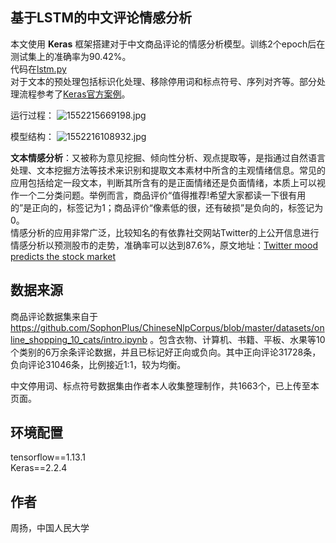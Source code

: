 ## 基于LSTM的中文评论情感分析
本文使用 **Keras** 框架搭建对于中文商品评论的情感分析模型。训练2个epoch后在测试集上的准确率为90.42%。  
代码在[lstm.py](https://github.com/yang-zhou-x/assignments/blob/master/4.lstm_sentiment_analysis/lstm.py)  
对于文本的预处理包括标识化处理、移除停用词和标点符号、序列对齐等。部分处理流程参考了[Keras官方案例](https://github.com/keras-team/keras/blob/master/examples/imdb_lstm.py)。

运行过程：
![1552215669198.jpg](https://i.loli.net/2019/03/10/5c84f03e7cebf.jpg)

模型结构：
![1552216108932.jpg](https://i.loli.net/2019/03/10/5c84f03e82c81.jpg)


**文本情感分析**：又被称为意见挖掘、倾向性分析、观点提取等，是指通过自然语言处理、文本挖掘方法等技术来识别和提取文本素材中所含的主观情绪信息。常见的应用包括给定一段文本，判断其所含有的是正面情绪还是负面情绪，本质上可以视作一个二分类问题。举例而言，商品评价“值得推荐!希望大家都读一下很有用的”是正向的，标签记为1；商品评价“像素低的很，还有破损”是负向的，标签记为0。  
情感分析的应用非常广泛，比较知名的有依靠社交网站Twitter的上公开信息进行情感分析以预测股市的走势，准确率可以达到87.6%，原文地址：[Twitter mood predicts the stock market](https://arxiv.org/pdf/1010.3003.pdf)

## 数据来源
商品评论数据集来自于 https://github.com/SophonPlus/ChineseNlpCorpus/blob/master/datasets/online_shopping_10_cats/intro.ipynb
。包含衣物、计算机、书籍、平板、水果等10个类别的6万余条评论数据，并且已标记好正向或负向。其中正向评论31728条，负向评论31046条，比例接近1:1，较为均衡。

中文停用词、标点符号数据集由作者本人收集整理制作，共1663个，已上传至本页面。

## 环境配置
tensorflow==1.13.1  
Keras==2.2.4  

## 作者
周扬，中国人民大学
